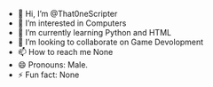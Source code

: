 - 👋 Hi, I’m @That0neScripter
- 👀 I’m interested in Computers
- 🌱 I’m currently learning Python and HTML
- 💞️ I’m looking to collaborate on Game Devolopment
- 📫 How to reach me None
- 😄 Pronouns: Male.
- ⚡ Fun fact: None

<!---
That0neScripter/That0neScripter is a ✨ special ✨ repository because its `README.md` (this file) appears on your GitHub profile.
You can click the Preview link to take a look at your changes.
--->
